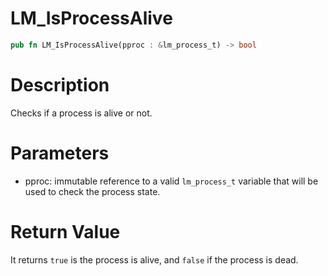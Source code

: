 # LM_IsProcessAlive

```rust
pub fn LM_IsProcessAlive(pproc : &lm_process_t) -> bool
```

# Description

Checks if a process is alive or not.

# Parameters

- pproc: immutable reference to a valid `lm_process_t` variable that will be used to check the process state.

# Return Value

It returns `true` is the process is alive, and `false` if the process is dead.

